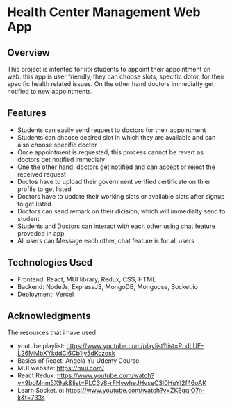 # Health Center Management Web App

## Overview

This project is intented for iitk students to appoint their appointment on web. this app is user friendly, they can choose slots, specific dotor, for their specific health related issues. On the other hand doctors immedialty get notified to new appointments.

## Features

- Students can easily send request to doctors for their appointment
- Students can choose desired slot in which they are available and can also choose specific doctor
- Once appointment is requested, this process cannot be revert as doctors get notified immedialy
- One the other hand, doctors get notified and can accept or reject the received request
- Doctos have to upload their government verified certificate on thier profile to get listed
- Doctors have to update their working slots or available slots after signup to get listed
- Doctors can send remark on their dicision, which will immedialty send to student
- Students and Doctors can interact with each other using chat feature proveded in app
- All users can Message each other, chat feature is for all users
  
## Technologies Used

- Frontend: React, MUI library, Redux, CSS, HTML
- Backend: NodeJs, ExpressJS, MongoDB, Mongoose, Socket.io
- Deployment: Vercel

## Acknowledgments

The resources that i have used
- youtube playlist: https://www.youtube.com/playlist?list=PLdLUE-L26MMbXYkddCi6Cb1jy5dKczosk
- Basics of React: Angela Yu Udemy Course
- MUI website: https://mui.com/
- React Redux: https://www.youtube.com/watch?v=9boMnm5X9ak&list=PLC3y8-rFHvwheJHvseC3I0HuYI2f46oAK
- Learn Socket.io: https://www.youtube.com/watch?v=ZKEqqIO7n-k&t=733s
 

